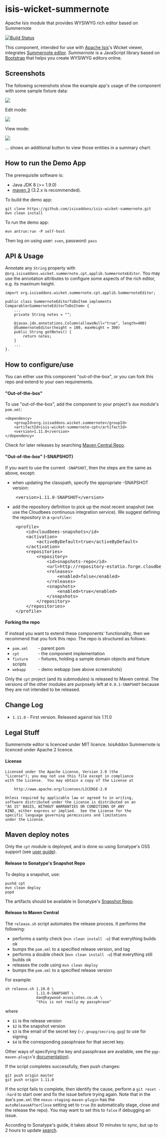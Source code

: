 # isis-wicket-summernote
Apache Isis module that provides WYSIWYG rich editor based on Summernote

[![Build Status](https://travis-ci.org/isisaddons/isis-wicket-summernote.png?branch=master)](https://travis-ci.org/isisaddons/isis-wicket-summernote)

This component, intended for use with [Apache Isis](http://isis.apache.org)'s Wicket viewer, integrates [Summernote editor](http://summernote.org).
*Summernote* is a JavaScript library based on [Bootstrap](http://getbootstrap.com/) that helps you create WYSIWYG editors online.


## Screenshots ##

The following screenshots show the example app's usage of the component with some sample fixture data:

![](https://raw.github.com/isisaddons/isis-wicket-summernote/master/images/010-install-fixtures.png)

Edit mode:

![](https://raw.github.com/isisaddons/isis-wicket-summernote/master/images/020-edit-mode.png)

View mode:

![](https://raw.github.com/isisaddons/isis-wicket-summernote/master/images/030-view-mode.png)

... shows an additional button to view those entities in a summary chart:


## How to run the Demo App ##

The prerequisite software is:

* Java JDK 8 (>= 1.9.0)
* [maven 3](http://maven.apache.org) (3.2.x is recommended).

To build the demo app:

    git clone https://github.com/isisaddons/isis-wicket-summernote.git
    mvn clean install

To run the demo app:

    mvn antrun:run -P self-host

Then log on using user: `sven`, password: `pass`


## API & Usage ##

Annotate any `String` property with `@org.isisaddons.wicket.summernote.cpt.applib.SummernoteEditor`.
You may use the annotation attributes to configure some aspects of the rich editor, e.g. its maximum height.


    import org.isisaddons.wicket.summernote.cpt.applib.SummernoteEditor;

    public class SummernoteEditorToDoItem implements Comparable<SummernoteEditorToDoItem> {
        ...
        private String notes = "";
        
        @javax.jdo.annotations.Column(allowsNull="true", length=400)
        @SummernoteEditor(height = 100, maxHeight = 300)
        public String getNotes() {
            return notes;
        }
        ...
    }.


## How to configure/use ##

You can either use this component "out-of-the-box", or you can fork this repo and extend to your own requirements.

#### "Out-of-the-box" ####

To use "out-of-the-box", add the component to your project's `dom` module's `pom.xml`:

    <dependency>
        <groupId>org.isisaddons.wicket.summernote</groupId>
        <artifactId>isis-wicket-summernote-cpt</artifactId>
        <version>1.11.0</version>
    </dependency>

Check for later releases by searching [Maven Central Repo](http://search.maven.org/#search|ga|1|isis-wicket-summernote-cpt).


#### "Out-of-the-box" (-SNAPSHOT) ####

If you want to use the current `-SNAPSHOT`, then the steps are the same as above, except:

* when updating the classpath, specify the appropriate -SNAPSHOT version:

<pre>
    &lt;version&gt;1.11.0-SNAPSHOT&lt;/version&gt;
</pre>

* add the repository definition to pick up the most recent snapshot (we use the Cloudbees continuous integration service).  We suggest defining the repository in a `<profile>`:

<pre>
    &lt;profile&gt;
        &lt;id&gt;cloudbees-snapshots&lt;/id&gt;
        &lt;activation&gt;
            &lt;activeByDefault&gt;true&lt;/activeByDefault&gt;
        &lt;/activation&gt;
        &lt;repositories&gt;
            &lt;repository&gt;
                &lt;id&gt;snapshots-repo&lt;/id&gt;
                &lt;url&gt;http://repository-estatio.forge.cloudbees.com/snapshot/&lt;/url&gt;
                &lt;releases&gt;
                    &lt;enabled&gt;false&lt;/enabled&gt;
                &lt;/releases&gt;
                &lt;snapshots&gt;
                    &lt;enabled&gt;true&lt;/enabled&gt;
                &lt;/snapshots&gt;
            &lt;/repository&gt;
        &lt;/repositories&gt;
    &lt;/profile&gt;
</pre>


#### Forking the repo ####

If instead you want to extend these components' functionality, then we recommend that you fork this repo.  The repo is
structured as follows:

* `pom.xml    ` - parent pom
* `cpt        ` - the component implementation
* `fixture    ` - fixtures, holding a sample domain objects and fixture scripts
* `webapp     ` - demo webapp (see above screenshots)

Only the `cpt` project (and its submodules) is released to Maven central.  The versions of the other modules
are purposely left at `0.0.1-SNAPSHOT` because they are not intended to be released.


## Change Log ##

* `1.11.0` - First version. Released against Isis 1.11.0

## Legal Stuff ##

Summernote editor is licenced under MIT licence.
IsisAddon Summernote is licenced under Apache 2 licence.

#### License ####

    Licensed under the Apache License, Version 2.0 (the
    "License"); you may not use this file except in compliance
    with the License.  You may obtain a copy of the License at

        http://www.apache.org/licenses/LICENSE-2.0

    Unless required by applicable law or agreed to in writing,
    software distributed under the License is distributed on an
    "AS IS" BASIS, WITHOUT WARRANTIES OR CONDITIONS OF ANY
    KIND, either express or implied.  See the License for the
    specific language governing permissions and limitations
    under the License.


##  Maven deploy notes ##

Only the `cpt` module is deployed, and is done so using Sonatype's OSS support (see
[user guide](http://central.sonatype.org/pages/apache-maven.html)).

#### Release to Sonatype's Snapshot Repo ####

To deploy a snapshot, use:

    pushd cpt
    mvn clean deploy
    popd

The artifacts should be available in Sonatype's
[Snapshot Repo](https://oss.sonatype.org/content/repositories/snapshots).

#### Release to Maven Central ####

The `release.sh` script automates the release process.  It performs the following:

* performs a sanity check (`mvn clean install -o`) that everything builds ok
* bumps the `pom.xml` to a specified release version, and tag
* performs a double check (`mvn clean install -o`) that everything still builds ok
* releases the code using `mvn clean deploy`
* bumps the `pom.xml` to a specified release version

For example:

    sh release.sh 1.10.0 \
                  1.11.0-SNAPSHOT \
                  dan@haywood-associates.co.uk \
                  "this is not really my passphrase"

where
* `$1` is the release version
* `$2` is the snapshot version
* `$3` is the email of the secret key (`~/.gnupg/secring.gpg`) to use for signing
* `$4` is the corresponding passphrase for that secret key.

Other ways of specifying the key and passphrase are available, see the `pgp-maven-plugin`'s
[documentation](http://kohsuke.org/pgp-maven-plugin/secretkey.html)).

If the script completes successfully, then push changes:

    git push origin master
    git push origin 1.11.0

If the script fails to complete, then identify the cause, perform a `git reset --hard` to start over and fix the issue
before trying again.  Note that in the `dom`'s `pom.xml` the `nexus-staging-maven-plugin` has the
`autoReleaseAfterClose` setting set to `true` (to automatically stage, close and the release the repo).  You may want
to set this to `false` if debugging an issue.

According to Sonatype's guide, it takes about 10 minutes to sync, but up to 2 hours to update [search](http://search.maven.org).
